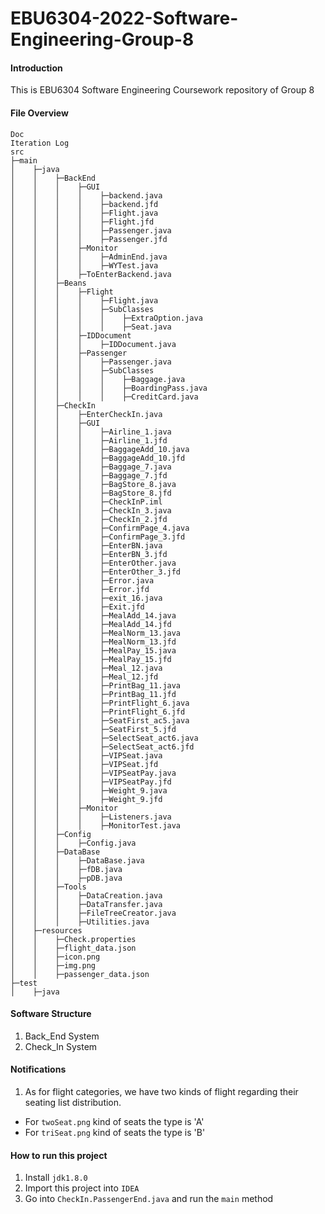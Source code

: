 # EBU6304-2022-Software-Engineering-Group-8

#### Introduction
This is EBU6304 Software Engineering Coursework repository of Group 8

#### File Overview
```
Doc
Iteration Log
src
├─main
│    ├─java
│    │    ├─BackEnd
│    │    │    ├─GUI
│    │    │    │    ├─backend.java
│    │    │    │    ├─backend.jfd
│    │    │    │    ├─Flight.java
│    │    │    │    ├─Flight.jfd
│    │    │    │    ├─Passenger.java
│    │    │    │    ├─Passenger.jfd
│    │    │    ├─Monitor
│    │    │    │    ├─AdminEnd.java
│    │    │    │    ├─WYTest.java
│    │    │    ├─ToEnterBackend.java
│    │    ├─Beans
│    │    │    ├─Flight
│    │    │    │    ├─Flight.java
│    │    │    │    ├─SubClasses
│    │    │    │    │    ├─ExtraOption.java
│    │    │    │    │    ├─Seat.java
│    │    │    ├─IDDocument
│    │    │    │    ├─IDDocument.java
│    │    │    ├─Passenger
│    │    │    │    ├─Passenger.java
│    │    │    │    ├─SubClasses
│    │    │    │    │    ├─Baggage.java
│    │    │    │    │    ├─BoardingPass.java
│    │    │    │    │    ├─CreditCard.java
│    │    ├─CheckIn
│    │    │    ├─EnterCheckIn.java
│    │    │    ├─GUI
│    │    │    │    ├─Airline_1.java
│    │    │    │    ├─Airline_1.jfd
│    │    │    │    ├─BaggageAdd_10.java
│    │    │    │    ├─BaggageAdd_10.jfd
│    │    │    │    ├─Baggage_7.java
│    │    │    │    ├─Baggage_7.jfd
│    │    │    │    ├─BagStore_8.java
│    │    │    │    ├─BagStore_8.jfd
│    │    │    │    ├─CheckInP.iml
│    │    │    │    ├─CheckIn_3.java
│    │    │    │    ├─CheckIn_2.jfd
│    │    │    │    ├─ConfirmPage_4.java
│    │    │    │    ├─ConfirmPage_3.jfd
│    │    │    │    ├─EnterBN.java
│    │    │    │    ├─EnterBN_3.jfd
│    │    │    │    ├─EnterOther.java
│    │    │    │    ├─EnterOther_3.jfd
│    │    │    │    ├─Error.java
│    │    │    │    ├─Error.jfd
│    │    │    │    ├─exit_16.java
│    │    │    │    ├─Exit.jfd
│    │    │    │    ├─MealAdd_14.java
│    │    │    │    ├─MealAdd_14.jfd
│    │    │    │    ├─MealNorm_13.java
│    │    │    │    ├─MealNorm_13.jfd
│    │    │    │    ├─MealPay_15.java
│    │    │    │    ├─MealPay_15.jfd
│    │    │    │    ├─Meal_12.java
│    │    │    │    ├─Meal_12.jfd
│    │    │    │    ├─PrintBag_11.java
│    │    │    │    ├─PrintBag_11.jfd
│    │    │    │    ├─PrintFlight_6.java
│    │    │    │    ├─PrintFlight_6.jfd
│    │    │    │    ├─SeatFirst_ac5.java
│    │    │    │    ├─SeatFirst_5.jfd
│    │    │    │    ├─SelectSeat_act6.java
│    │    │    │    ├─SelectSeat_act6.jfd
│    │    │    │    ├─VIPSeat.java
│    │    │    │    ├─VIPSeat.jfd
│    │    │    │    ├─VIPSeatPay.java
│    │    │    │    ├─VIPSeatPay.jfd
│    │    │    │    ├─Weight_9.java
│    │    │    │    ├─Weight_9.jfd
│    │    │    ├─Monitor
│    │    │    │    ├─Listeners.java
│    │    │    │    ├─MonitorTest.java
│    │    ├─Config
│    │    │    ├─Config.java
│    │    ├─DataBase
│    │    │    ├─DataBase.java
│    │    │    ├─fDB.java
│    │    │    ├─pDB.java
│    │    ├─Tools
│    │    │    ├─DataCreation.java
│    │    │    ├─DataTransfer.java
│    │    │    ├─FileTreeCreator.java
│    │    │    ├─Utilities.java
│    ├─resources
│    │    ├─Check.properties
│    │    ├─flight_data.json
│    │    ├─icon.png
│    │    ├─img.png
│    │    ├─passenger_data.json
├─test
│    ├─java
```

#### Software Structure
1. Back_End System
2. Check_In System

#### Notifications
1. As for flight categories, we have two kinds of flight regarding their seating list distribution. 
* For `twoSeat.png` kind of seats the type is 'A'
* For `triSeat.png` kind of seats the type is 'B'

#### How to run this project

1. Install `jdk1.8.0`
2. Import this project into `IDEA`
3. Go into `CheckIn.PassengerEnd.java` and run the `main` method
